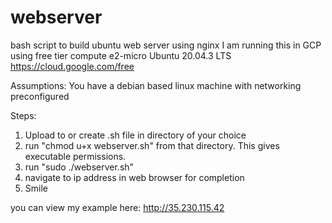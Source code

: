 # webserver
bash script to build ubuntu web server using nginx
I am running this in GCP using free tier compute
e2-micro Ubuntu 20.04.3 LTS
https://cloud.google.com/free

Assumptions:
You have a debian based linux machine with networking preconfigured

Steps:
1. Upload to or create .sh file in directory of your choice
2. run "chmod u+x webserver.sh" from that directory. This gives executable permissions.
3. run "sudo ./webserver.sh"
4. navigate to ip address in web browser for completion
5. Smile


you can view my example here: http://35.230.115.42
